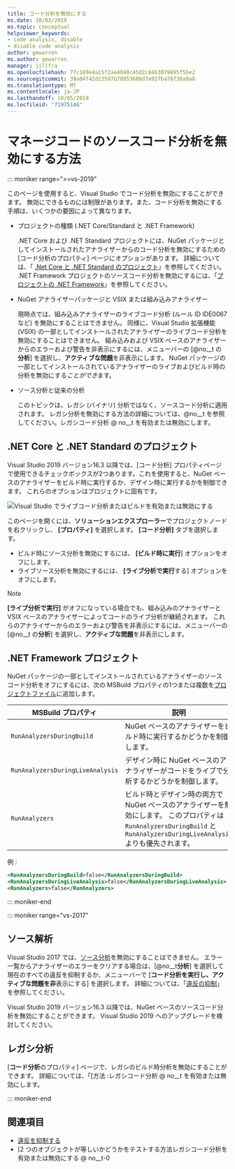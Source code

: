 ```yaml
---
title: コード分析を無効にする
ms.date: 10/03/2019
ms.topic: conceptual
helpviewer_keywords:
- code analysis, disable
- disable code analysis
author: gewarren
ms.author: gewarren
manager: jillfra
ms.openlocfilehash: 77c189e4a15f2ae4049c45d2c8463079895f5be2
ms.sourcegitcommit: 39a04f42d23597b70053686d7e927ba78f38a9a8
ms.translationtype: MT
ms.contentlocale: ja-JP
ms.lasthandoff: 10/05/2019
ms.locfileid: "71975146"
---
```

# <a name="how-to-disable-source-code-analysis-for-managed-code"></a>マネージコードのソースコード分析を無効にする方法

::: moniker range=">=vs-2019"

このページを使用すると、Visual Studio でコード分析を無効にすることができます。 無効にできるものには制限があります。また、コード分析を無効にする手順は、いくつかの要因によって異なります。

- プロジェクトの種類 (.NET Core/Standard と .NET Framework)

  .NET Core および .NET Standard プロジェクトには、NuGet パッケージとしてインストールされたアナライザーからのコード分析を無効にするための [コード分析のプロパティ] ページにオプションがあります。 詳細については、「 [.Net Core と .NET Standard のプロジェクト](#net-core-and-net-standard-projects)」を参照してください。 .NET Framework プロジェクトのソースコード分析を無効にするには、「[プロジェクトの .NET Framework](#net-framework-projects)」を参照してください。

- NuGet アナライザーパッケージと VSIX または組み込みアナライザー

  現時点では、組み込みアナライザーのライブコード分析 (ルール ID IDE0067 など) を無効にすることはできません。 同様に、Visual Studio 拡張機能 (VSIX) の一部としてインストールされたアナライザーのライブコード分析を無効にすることはできません。 組み込みおよび VSIX ベースのアナライザーからのエラーおよび警告を非表示にするには、メニューバーの [@no__t の**分析**] を選択し、**アクティブな問題**を非表示にします。 NuGet パッケージの一部としてインストールされているアナライザーのライブおよびビルド時の分析を無効にする*ことができ*ます。

- ソース分析と従来の分析

  このトピックは、レガシ (バイナリ) 分析ではなく、ソースコード分析に適用されます。 レガシ分析を無効にする方法の詳細については、@no__t を参照してください。レガシコード分析 @ no__t を有効または無効にします。

## <a name="net-core-and-net-standard-projects"></a>.NET Core と .NET Standard のプロジェクト

Visual Studio 2019 バージョン16.3 以降では、[コード分析] プロパティページで使用できるチェックボックスが2つあります。これを使用すると、NuGet ベースのアナライザーをビルド時に実行するか、デザイン時に実行するかを制御できます。 これらのオプションはプロジェクトに固有です。

![Visual Studio でライブコード分析またはビルドを有効または無効にする](media/run-on-build-run-live-analysis.png)

このページを開くには、**ソリューションエクスプローラー**でプロジェクトノードを右クリックし、 **[プロパティ]** を選択します。 **[コード分析]** タブを選択します。

- ビルド時にソース分析を無効にするには、 **[ビルド時に実行**] オプションをオフにします。
- ライブソース分析を無効にするには、 **[ライブ分析で実行**する] オプションをオフにします。

> [!NOTE]
> **[ライブ分析で実行]** がオフになっている場合でも、組み込みのアナライザーと VSIX ベースのアナライザーによってコードのライブ分析が継続されます。 これらのアナライザーからのエラーおよび警告を非表示にするには、メニューバーの [@no__t の**分析**] を選択し、**アクティブな問題**を非表示にします。

## <a name="net-framework-projects"></a>.NET Framework プロジェクト

NuGet パッケージの一部としてインストールされているアナライザーのソースコード分析をオフにするには、次の MSBuild プロパティの1つまたは複数を[プロジェクトファイル](../ide/solutions-and-projects-in-visual-studio.md#project-file)に追加します。

| MSBuild プロパティ | 説明 | 既定 |
| - | - | - |
| `RunAnalyzersDuringBuild` | NuGet ベースのアナライザーをビルド時に実行するかどうかを制御します。 | `true` |
| `RunAnalyzersDuringLiveAnalysis` | デザイン時に NuGet ベースのアナライザーがコードをライブで分析するかどうかを制御します。 | `true` |
| `RunAnalyzers` | ビルド時とデザイン時の両方で NuGet ベースのアナライザーを無効にします。 このプロパティは `RunAnalyzersDuringBuild` と `RunAnalyzersDuringLiveAnalysis` よりも優先されます。 | `true` |

例 :

```xml
<RunAnalyzersDuringBuild>false</RunAnalyzersDuringBuild>
<RunAnalyzersDuringLiveAnalysis>false</RunAnalyzersDuringLiveAnalysis>
<RunAnalyzers>false</RunAnalyzers>
```

::: moniker-end

::: moniker range="vs-2017"

## <a name="source-analysis"></a>ソース解析

Visual Studio 2017 では、[ソース分析](roslyn-analyzers-overview.md)を無効にすることはできません。 エラー一覧からアナライザーのエラーをクリアする場合は、[@no__t**分析**] を選択して現在のすべての違反を抑制するか、メニューバーで [**コード分析を実行し、アクティブな問題を非**表示にする] を選択します。 詳細については、「[違反の抑制](use-roslyn-analyzers.md#suppress-violations)」を参照してください。

Visual Studio 2019 バージョン16.3 以降では、NuGet ベースのソースコード分析を無効にすることができます。 Visual Studio 2019 へのアップグレードを検討してください。

## <a name="legacy-analysis"></a>レガシ分析

[**コード分析**のプロパティ] ページで、レガシのビルド時分析を無効にすることができます。 詳細については、「[方法 :レガシコード分析 @ no__t を有効または無効にします。

::: moniker-end

## <a name="see-also"></a>関連項目

- [違反を抑制する](use-roslyn-analyzers.md#suppress-violations)
- [2 つのオブジェクトが等しいかどうかをテストする方法レガシコード分析を有効または無効にする @ no__t-0
